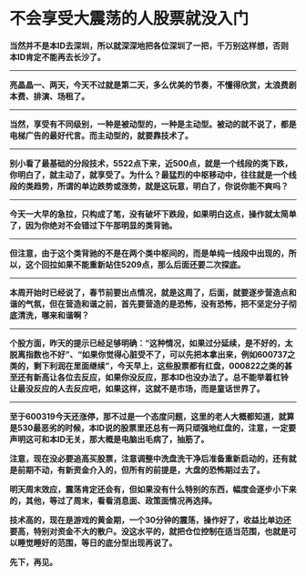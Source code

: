 不会享受大震荡的人股票就没入门
====

			

**当然并不是本ID去深圳，所以就深深地把各位深圳了一把，千万别这样想，否则本ID肯定不能再去长沙了。**

** **

**亮晶晶一、两天，今天不过就是第二天，多么优美的节奏，不懂得欣赏，太浪费剧本费、排演、场租了。**

** **

**当然，享受有不同级别，一种是被动型的，一种是主动型。被动的就不说了，都是电梯广告的最好代言。而主动型的，就要靠技术了。**

** **

**别小看了最基础的分段技术，5522点下来，近500点，就是一个线段的类下跌，你明白了，就主动了，就享受了。为什么？最猛烈的中枢移动中，往往就是一个线段的类趋势，所谓的单边跌势或涨势，就是这玩意，明白了，你说你能不爽吗？**

** **

**今天一大早的急拉，只构成了笔，没有破坏下跌段，如果明白这点，操作就太简单了，因为你绝对不会错过下午那明显的类背驰。**

** **

**但注意，由于这个类背驰的不是在两个类中枢间的，而是单纯一线段中出现的，所以，这个回拉如果不能重新站住5209点，那么后面还要二次探底。**

** **

**本周开始时已经说了，春节前要出点情况，就是这周了，后面，就要逐步营造点和谐的气氛，但在营造和谐之前，首先要营造的是恐怖，没有恐怖，把不坚定分子彻底清洗，哪来和谐啊？**

** **

**个股方面，昨天的提示已经足够明确：“这种情况，如果过分延续，是不好的，太脱离指数也不好”、“如果你觉得心脏受不了，可以先把本拿出来，例如600737之类的，剩下利润在里面继续”，今天早上，这些股票都有红盘，000822之类的甚至还有新高让各位去反应，如果你没反应，那本ID也没办法了。总不能举着杠铃让最没反应的人去反应吧，如果这样，这就不是市场，而是童话世界了。**

** **

**至于600319今天还涨停，那不过是一个态度问题，这里的老人大概都知道，就算是530最恶劣的时候，本ID说的股票里还总有一两只顽强地红盘的，注意，一定要声明这可和本ID无关，那大概是电脑出毛病了，抽筋了。**

**注意，现在没必要追高买股票，注意调整中洗盘洗干净后准备重新启动的，还有就是前期不动，有新资金介入的，但所有的前提是，大盘的恐怖期过去了。**

**明天周末效应，震荡肯定还会有，但如果没有什么特别的东西，幅度会逐步小下来的，其他，等过了周末，看看消息面、政策面情况再选择。**

**技术高的，现在是游戏的黄金期，一个30分钟的震荡，操作好了，收益比单边还要高，特别对资金不大的散户。没这水平的，就把仓位控制在适当范围，也就是可以睡觉睡好的范围，等日的底分型出现再说了。**

**先下，再见。**
